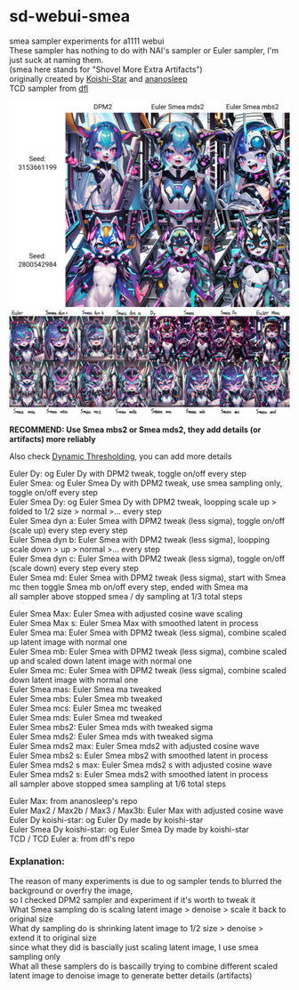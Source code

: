 # sd-webui-smea
smea sampler experiments for a1111 webui    
These sampler has nothing to do with NAI's sampler or Euler sampler, I'm just suck at naming them.      
(smea here stands for "Shovel More Extra Artifacts")      
originally created by [Koishi-Star](https://github.com/Koishi-Star/Euler-Smea-Dyn-Sampler) and [ananosleep](https://github.com/ananosleep/advanced_euler_sampler_extension)      
TCD sampler from [dfl](https://github.com/dfl/comfyui-tcd-scheduler)       
    
![sample2](https://github.com/AG-w/sd-webui-smea/blob/main/sample2.jpg?raw=true)    
![sample](https://github.com/AG-w/sd-webui-smea/blob/main/sample.jpg?raw=true)

**RECOMMEND: Use Smea mbs2 or Smea mds2, they add details (or artifacts) more reliably**    

Also check [Dynamic Thresholding](https://github.com/mcmonkeyprojects/sd-dynamic-thresholding), you can add more details    

Euler Dy: og Euler Dy with DPM2 tweak, toggle on/off every step    
Euler Smea: og Euler Smea Dy with DPM2 tweak, use smea sampling only, toggle on/off every step    
Euler Smea Dy: og Euler Smea Dy with DPM2 tweak, loopping scale up > folded to 1/2 size > normal >... every step     
Euler Smea dyn a: Euler Smea with DPM2 tweak (less sigma), toggle on/off (scale up) every step every step    
Euler Smea dyn b: Euler Smea with DPM2 tweak (less sigma), loopping scale down > up > normal >... every step   
Euler Smea dyn c: Euler Smea with DPM2 tweak (less sigma), toggle on/off (scale down) every step every step   
Euler Smea md: Euler Smea with DPM2 tweak (less sigma), start with Smea mc then toggle Smea mb on/off every step, ended with Smea ma  
all sampler above stopped smea / dy sampling at 1/3 total steps      

Euler Smea Max: Euler Smea with adjusted cosine wave scaling      
Euler Smea Max s: Euler Smea Max with smoothed latent in process      
Euler Smea ma: Euler Smea with DPM2 tweak (less sigma), combine scaled up latent image with normal one    
Euler Smea mb: Euler Smea with DPM2 tweak (less sigma), combine scaled up and scaled down latent image with normal one    
Euler Smea mc: Euler Smea with DPM2 tweak (less sigma), combine scaled down latent image with normal one          
Euler Smea mas: Euler Smea ma tweaked    
Euler Smea mbs: Euler Smea mb tweaked    
Euler Smea mcs: Euler Smea mc tweaked    
Euler Smea mds: Euler Smea md tweaked      
Euler Smea mbs2: Euler Smea mds with tweaked sigma          
Euler Smea mds2: Euler Smea mds with tweaked sigma     
Euler Smea mds2 max: Euler Smea mds2 with adjusted cosine wave      
Euler Smea mbs2 s: Euler Smea mbs2 with smoothed latent in process        
Euler Smea mds2 s max: Euler Smea mds2 s with adjusted cosine wave         
Euler Smea mds2 s: Euler Smea mds2 with smoothed latent in process     
all sampler above stopped smea sampling at 1/6 total steps    
    
Euler Max: from ananosleep's repo    
Euler Max2 / Max2b / Max3 / Max3b: Euler Max with adjusted cosine wave      
Euler Dy koishi-star: og Euler Dy made by koishi-star        
Euler Smea Dy koishi-star: og Euler Smea Dy made by koishi-star     
TCD / TCD Euler a: from dfl's repo        
       
### Explanation:    
The reason of many experiments is due to og sampler tends to blurred the background or overfry the image,    
so I checked DPM2 sampler and experiment if it's worth to tweak it    
What Smea sampling do is scaling latent image > denoise > scale it back to original size    
What dy sampling do is shrinking latent image to 1/2 size > denoise > extend it to original size    
since what they did is bascially just scaling latent image, I use smea sampling only    
What all these samplers do is bascailly trying to combine different scaled latent image to denoise image to generate better details (artifacts)
